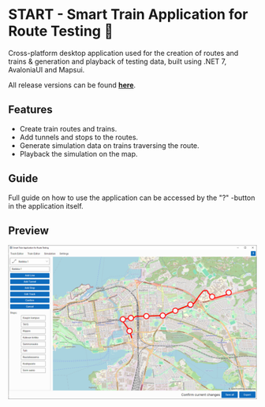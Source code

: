 # START - Smart Train Application for Route Testing 🚉

Cross-platform desktop application used for the creation of routes and trains & generation and playback of testing data,
built using .NET 7, AvaloniaUI and Mapsui.

All release versions can be found **[here](https://github.com/Teleste-Official/START/releases)**.

## Features

- Create train routes and trains.
- Add tunnels and stops to the routes.
- Generate simulation data on trains traversing the route.
- Playback the simulation on the map.

## Guide

Full guide on how to use the application can be accessed by the "?" -button in the application itself.

## Preview

![Preview of app](/Assets/Preview.png)